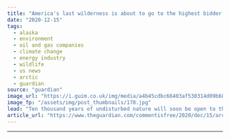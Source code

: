 ```yaml
---
title: "America's last wilderness is about to go to the highest bidder for oil drilling | Kim Heacox"
date: "2020-12-15"
tags: 
  - alaska
  - environment
  - oil and gas companies
  - climate change
  - energy industry
  - wildlife
  - us news
  - arctic
  - guardian
source: "guardian"
image_url: "https://i.guim.co.uk/img/media/a4b45cdbc66403af530314d09b682b5a3b65ca07/0_200_3000_1800/master/3000.jpg?width=460&quality=85&auto=format&fit=max&s=6b0d752af68ec17d3c6ce58626c9434b"
image_fp: "/assets/img/post_thumbnails/178.jpg"
lead: "Ten thousand years of undisturbed nature will soon be open to the highest bidder, starting at $25 an acreLanguage is everything.Those who argue for oil drilling in the Arctic national wildlife refuge, a place of stunning wild beauty in far north-east..."
article_url: "https://www.theguardian.com/commentisfree/2020/dec/15/arctic-national-wildlife-refuge-oil-drilling-highest-bidder"
---
```


---

